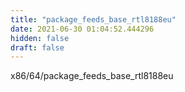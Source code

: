 ```yaml
---
title: "package_feeds_base_rtl8188eu"
date: 2021-06-30 01:04:52.444296
hidden: false
draft: false
---
```


x86/64/package_feeds_base_rtl8188eu

